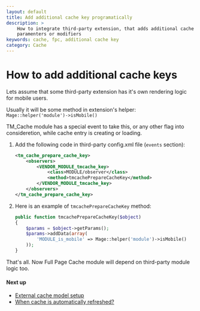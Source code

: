 ```yaml
---
layout: default
title: Add additional cache key programatically
description: > 
    How to integrate third-party extension, that adds additional cache key 
    paramenters or modifiers
keywords: cache, fpc, additional cache key
category: Cache
---
```


# How to add additional cache keys

Lets assume that some third-party extension has it's own rendering logic for
mobile users.

Usually it will be some method in extension's helper: 
`Mage::helper('module')->isMobile()`

TM_Cache module has a special event to take this, or any other flag into 
consideretion, while cache entry is creating or loading.

1.  Add the following code in third-party config.xml file (`events` section):

    ```xml
    <tm_cache_prepare_cache_key>
        <observers>
            <VENDOR_MODULE_tmcache_key>
                <class>MODULE/observer</class>
                <method>tmcachePrepareCacheKey</method>
            </VENDOR_MODULE_tmcache_key>
        </observers>
    </tm_cache_prepare_cache_key>
    ```

2.  Here is an example of `tmcachePrepareCacheKey` method:

    ```php
    public function tmcachePrepareCacheKey($object)
    {
        $params = $object->getParams();
        $params->addData(array(
            'MODULE_is_mobile' => Mage::helper('module')->isMobile()
        ));
    }
    ```

That's all. Now Full Page Cache module will depend on third-party module logic 
too.

#### Next up

- [External cache model setup](/m1/extensions/cache/external-cache-model-setup/)
- [When cache is automatically refreshed?](/m1/extensions/cache/when-cache-is-automatically-refreshed/)
